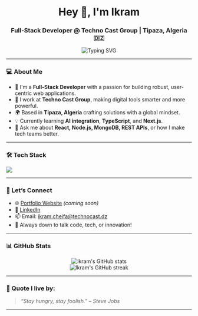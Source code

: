 <h1 align="center">Hey 👋, I'm Ikram</h1>
<h3 align="center">Full-Stack Developer @ Techno Cast Group | Tipaza, Algeria 🇩🇿</h3>

<p align="center">
  <img src="https://readme-typing-svg.demolab.com?font=Fira+Code&pause=1000&color=00BFFF&width=435&lines=Full-Stack+Developer;Lover+of+Clean+Code+%26+UI;Tech-Enthusiast+%7C+Always+Learning" alt="Typing SVG" />
</p>

---

### 💻 About Me

- 🚀 I'm a **Full-Stack Developer** with a passion for building robust, user-centric web applications.
- 🏢 I work at **Techno Cast Group**, making digital tools smarter and more powerful.
- 🌍 Based in **Tipaza, Algeria**  crafting solutions with a global mindset.
- 💡 Currently learning **AI integration**, **TypeScript**, and **Next.js**.
- 💬 Ask me about **React, Node.js, MongoDB, REST APIs**, or how I make tech teams better.


---

### 🛠️ Tech Stack

<p align="left">
  <img src="https://skillicons.dev/icons?i=html,css,js,ts,react,nextjs,nodejs,express,mongodb,postgres,python,git,figma,vscode" />
</p>

---

### 🤝 Let’s Connect

- 🌐 [Portfolio Website](#) *(coming soon)*
- 💼 [LinkedIn]([https://www.linkedin.com/in/ikramchiefa/](https://dz.linkedin.com/in/ikram-cheifa))
- 📫 Email: [ikram.cheifa@technocast.dz](mailto:ikram.cheiffa@technocast.dz)
- 🧠 Always down to talk code, tech, or innovation!

---

### 📊 GitHub Stats

<p align="center">
  <img src="https://github-readme-stats.vercel.app/api?username=ikrammmmmmmmmm00&show_icons=true&theme=tokyonight" alt="Ikram's GitHub stats"/>
  <br>
  <img src="https://github-readme-streak-stats.herokuapp.com/?user=ikrammmmmmmmmm00&theme=tokyonight" alt="Ikram's GitHub streak"/>
</p>

---

### 🚀 Quote I live by:

> _“Stay hungry, stay foolish.” – Steve Jobs_

---

<!---
ikrammmmmmmmmm00/ikrammmmmmmmmm00 is a ✨ special ✨ repository because its `README.md` appears on your GitHub profile.
--->
